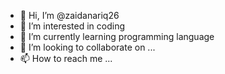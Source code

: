 - 👋 Hi, I’m @zaidanariq26
- 👀 I’m interested in coding
- 🌱 I’m currently learning programming language
- 💞️ I’m looking to collaborate on ...
- 📫 How to reach me ...

<!---
zaidanariq26/zaidanariq26 is a ✨ special ✨ repository because its `README.md` (this file) appears on your GitHub profile.
You can click the Preview link to take a look at your changes.
--->
